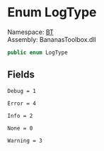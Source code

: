 # <a id="BT_LogType"></a> Enum LogType

Namespace: [BT](BT.md)  
Assembly: BananasToolbox.dll  

```csharp
public enum LogType
```

## Fields

`Debug = 1` 

`Error = 4` 

`Info = 2` 

`None = 0` 

`Warning = 3` 

